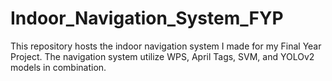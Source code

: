 # Indoor_Navigation_System_FYP
This repository hosts the indoor navigation system I made for my Final Year Project. The navigation system utilize WPS, April Tags, SVM, and YOLOv2 models in combination.
